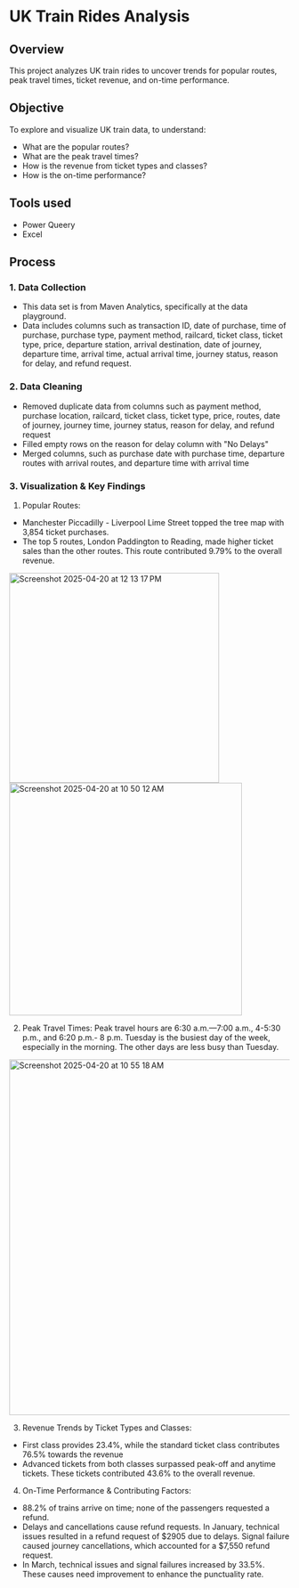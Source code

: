 # UK Train Rides Analysis

## Overview
This project analyzes UK train rides to uncover trends for popular routes, peak travel times, ticket revenue, and on-time performance.

## Objective
To explore and visualize UK train data, to understand:
- What are the popular routes?
- What are the peak travel times?
- How is the revenue from ticket types and classes?
- How is the on-time performance?

## Tools used
- Power Queery
- Excel
## Process

### 1. Data Collection
- This data set is from Maven Analytics, specifically at the data playground.
- Data includes columns such as transaction ID, date of purchase, time of purchase, purchase type, payment method, railcard, ticket class, ticket type, price, departure station, arrival destination, date of journey, departure time, arrival time, actual arrival time, journey status, reason for delay, and refund request.

### 2. Data Cleaning
- Removed duplicate data from columns such as payment method, purchase location, railcard, ticket class, ticket type, price, routes, date of journey, journey time, journey status, reason for delay, and refund request
- Filled empty rows on the reason for delay column with "No Delays"
- Merged columns, such as purchase date with purchase time, departure routes with arrival routes, and departure time with arrival time
### 3. Visualization & Key Findings
1. Popular Routes: 
* Manchester Piccadilly - Liverpool Lime Street topped the tree map with 3,854 ticket purchases. 
* The top 5 routes, London Paddington to Reading, made higher ticket sales than the other routes. This route contributed 9.79% to the overall revenue.
<img width="377" alt="Screenshot 2025-04-20 at 12 13 17 PM" src="https://github.com/user-attachments/assets/9897a915-c3a0-42e7-9780-08559d53078e" />

<img width="418" alt="Screenshot 2025-04-20 at 10 50 12 AM" src="https://github.com/user-attachments/assets/e141dd56-76cd-4ee4-9d2b-c8b3b988a1b2" />

2. Peak Travel Times:
Peak travel hours are 6:30 a.m.—7:00 a.m., 4-5:30 p.m., and 6:20 p.m.- 8 p.m. 
Tuesday is the busiest day of the week, especially in the morning. The other days are less busy than Tuesday.
<img width="639" alt="Screenshot 2025-04-20 at 10 55 18 AM" src="https://github.com/user-attachments/assets/868da734-9fb9-426b-858a-edb91dd64f0a" />

3. Revenue Trends by Ticket Types and Classes:
- First class provides 23.4%, while the standard ticket class contributes 76.5% towards the revenue
- Advanced tickets from both classes surpassed peak-off and anytime tickets. These tickets contributed 43.6% to the overall revenue.

4. On-Time Performance & Contributing Factors:
- 88.2% of trains arrive on time; none of the passengers requested a refund.
- Delays and cancellations cause refund requests. In January, technical issues resulted in a refund request of $2905 due to delays. Signal failure caused journey cancellations, which accounted for a $7,550 refund request.
- In March, technical issues and signal failures increased by 33.5%. These causes need improvement to enhance the punctuality rate.
